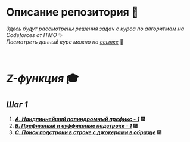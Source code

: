 # Описание репозитория :book:
*Здесь будут рассмотрены решения задач с курса по алгоритмам на Codeforces от ITMO* :sparkles:   
*Посмотреть данный курс можно по [ссылке](https://codeforces.com/edu/course/2)* :dizzy:  

<br/> 
  
# *Z-функция* :mortar_board:
## *Шаг 1*
1) [***A. Наидлиннейший палиндромный префикс - 1***](https://github.com/DenisStepanidenko/ITMO-Codeforces-Course/blob/master/src/ZFunction/Lesson1/Problem1/Solution.java) :fireworks:
2) [***B. Префиксный и суффиксные подстроки - 1***](https://github.com/DenisStepanidenko/ITMO-Codeforces-Course/blob/master/src/ZFunction/Lesson1/Problem2/Solution.java) :fireworks:
3) [***C. Поиск подстроки в строке с джокерами в образце***](https://github.com/DenisStepanidenko/ITMO-Codeforces-Course/blob/master/src/ZFunction/Lesson1/Problem3/Solution.java) :fireworks:
